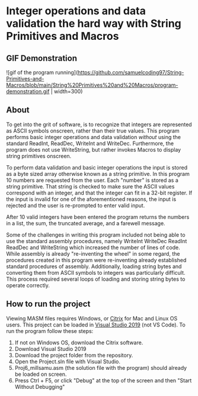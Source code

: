 # Integer operations and data validation the hard way with String Primitives and Macros

## GIF Demonstration

![gif of the program running](https://github.com/samuelcoding97/String-Primitives-and-Macros/blob/main/String%20Primitives%20and%20Macros/program-demonstration.gif | width=300)

## About
To get into the grit of software, is to recognize that integers are represented as ASCII symbols onscreen, rather than their true values. This program performs basic integer operations and data validation *without* using the standard ReadInt, ReadDec, WriteInt and WriteDec. Furthermore, the program does not use WriteString, but rather invokes Macros to display string primitives onscreen. 

To perform data validation and basic integer operations the input is stored as a byte sized array otherwise known as a string primitive. In this program 10 numbers are requested from the user. Each "number" is stored as a string primitive. That string is checked to make sure the ASCII values correspond with an integer, and that the integer can fit in a 32-bit register. If the input is invalid for one of the aforementioned reasons, the input is rejected and the user is re-prompted to enter valid input.

After 10 valid integers have been entered the program returns the numbers in a list, the sum, the truncated average, and a farewell message.

Some of the challenges in writing this program included not being able to use the standard assembly procedures, namely WriteInt WriteDec ReadInt ReadDec and WriteString which increased the number of lines of code. While assembly is already "re-inventing the wheel" in some regard, the procedures created in this program were re-inventing already established standard procedures of assembly. Additionally, loading string bytes and converting them from ASCII symbols to integers was particularly difficult. This process required several loops of loading and storing string bytes to operate correctly.

## How to run the project
Viewing MASM files requires Windows, or <a href="https://www.citrix.com/products/receiver.html">Citrix</a> for Mac and Linux OS users. This project can be loaded in <a href="https://learn.microsoft.com/en-us/visualstudio/releases/2019/release-notes">Visual Studio 2019</a> (not VS Code). To run the program follow these steps:
1. If not on Windows OS, download the Citrix software.
2. Download Visual Studio 2019
3. Download the project folder from the repository. 
4. Open the Project.sln file with Visual Studio.
5. Proj6_millsamu.asm (the solution file with the program) should already be loaded on screen.
6. Press Ctrl + F5, or click "Debug" at the top of the screen and then "Start Without Debugging"

